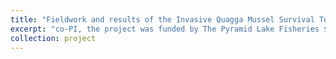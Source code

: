 ```yaml
---
title: "Fieldwork and results of the Invasive Quagga Mussel Survival Test for Pyramid Lake project"
excerpt: "co-PI, the project was funded by The Pyramid Lake Fisheries $178k <br/><img src='/images/Quagga mussel.jpg'>"
collection: project
---
```

